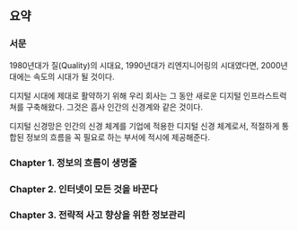 ## 요약

### 서문

1980년대가 질(Quality)의 시대요, 1990년대가 리엔지니어링의 시대였다면, 2000년대에는 속도의 시대가 될 것이다.

디지털 시대에 제대로 활약하기 위해 우리 회사는 그 동안 새로운 디지털 인프라스트럭쳐를 구축해왔다. 그것은 흡사 인간의 신경계와 같은 것이다.

디지털 신경망은 인간의 신경 체계를 기업에 적용한 디지털 신경 체계로서, 적절하게 통합된 정보의 흐름을 꼭 필요로 하는 부서에 적시에 제공해준다.

### Chapter 1. 정보의 흐름이 생명줄
### Chapter 2. 인터넷이 모든 것을 바꾼다
### Chapter 3. 전략적 사고 향상을 위한 정보관리
